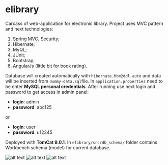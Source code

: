 # elibrary
Carcass of web-application for electronic library. Project uses MVC pattern and next technologies: 
1. Spring MVC, Security;
2. Hibernate; 
3. MyQL;
4. JUnit;
5. Bootstrap;
6. AngularJs (little bit for book rating). 


Database will created automatically with `hibernate.hbm2ddl.auto` and data will be inserted from `dummy-data.sql`file. In `application.properties` need to be enter **MySQL personal credentials**. After running use next login and password to get access in admin panel:
* **login**: admin
* **password**: abc125

or
* **login**: user
* **password**: u12345

Deployed with **TomCat 9.0.1**. In `elibrary/src/db_schema/` folder contains Workbench schema (model) for current database. 

![alt text](https://i.imgur.com/hxRRhhv.png)
![alt text](https://i.imgur.com/dpU1dq6.png)
![alt text](https://i.imgur.com/u1143Hn.png)
